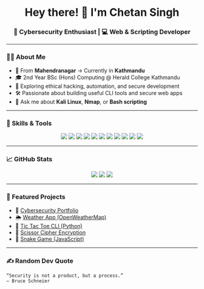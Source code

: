 <h1 align="center">Hey there! 👋 I'm Chetan Singh</h1>
<h3 align="center">🚀 Cybersecurity Enthusiast | 💻 Web & Scripting Developer</h3>

---

### 👨‍💻 About Me

- 📍 From **Mahendranagar** → Currently in **Kathmandu**
- 🎓 2nd Year BSc (Hons) Computing @ Herald College Kathmandu
- 🔐 Exploring ethical hacking, automation, and secure development
- 🛠️ Passionate about building useful CLI tools and secure web apps
- 💬 Ask me about **Kali Linux**, **Nmap**, or **Bash scripting**

---

### 🔧 Skills & Tools

<div align="center">
  <img src="https://img.shields.io/badge/HTML-E34F26?style=flat-square&logo=html5&logoColor=white"/>
  <img src="https://img.shields.io/badge/CSS-1572B6?style=flat-square&logo=css3&logoColor=white"/>
  <img src="https://img.shields.io/badge/JavaScript-F7DF1E?style=flat-square&logo=javascript&logoColor=black"/>
  <img src="https://img.shields.io/badge/Python-3776AB?style=flat-square&logo=python&logoColor=white"/>
  <img src="https://img.shields.io/badge/PHP-777BB4?style=flat-square&logo=php&logoColor=white"/>
  <img src="https://img.shields.io/badge/C%23-239120?style=flat-square&logo=c-sharp&logoColor=white"/>
  <img src="https://img.shields.io/badge/Linux-FCC624?style=flat-square&logo=linux&logoColor=black"/>
  <img src="https://img.shields.io/badge/Bash-121011?style=flat-square&logo=gnu-bash&logoColor=white"/>
  <img src="https://img.shields.io/badge/Nmap-000000?style=flat-square&logo=nmap&logoColor=white"/>
  <img src="https://img.shields.io/badge/Git-F05032?style=flat-square&logo=git&logoColor=white"/>
  <img src="https://img.shields.io/badge/GitHub-181717?style=flat-square&logo=github&logoColor=white"/>
</div>

---

### 📈 GitHub Stats

<p align="center">
  <img src="https://github-readme-streak-stats.herokuapp.com/?user=chetan2061&theme=tokyonight" />
  <img src="https://github-readme-stats.vercel.app/api?username=chetan2061&show_icons=true&theme=radical" />
  <img src="https://github-readme-stats.vercel.app/api/top-langs/?username=chetan2061&layout=compact&theme=tokyonight" />
</p>

---

### 🚀 Featured Projects
- 🧰 [Cybersecurity Portfolio](https://github.com/chetan2061/cybersecurity-portfolio)
- 🌦️ [Weather App (OpenWeatherMap)](https://github.com/chetan2061/weather-app-php)
- 🎲 [Tic Tac Toe CLI (Python)](https://github.com/chetan2061/tic-tac-toe-python)
- 🔐 [Scissor Cipher Encryption](https://github.com/chetan2061/scissor-cipher)
- 🐍 [Snake Game (JavaScript)](https://github.com/chetan2061/snake-game)

---

### ✍️ Random Dev Quote
```text
“Security is not a product, but a process.”  
— Bruce Schneier
